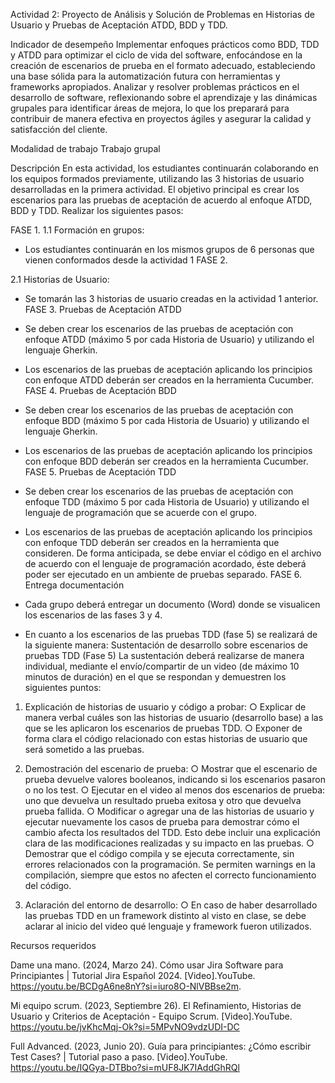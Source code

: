 Actividad 2: Proyecto de Análisis y Solución de Problemas en Historias de Usuario y Pruebas de Aceptación ATDD, BDD y TDD.

Indicador de desempeño 
Implementar enfoques prácticos como BDD, TDD y ATDD para optimizar el ciclo de vida del software, enfocándose en la creación de escenarios de prueba en el formato adecuado, estableciendo una base sólida para la automatización futura con herramientas y frameworks apropiados.
Analizar y resolver problemas prácticos en el desarrollo de software, reflexionando sobre el aprendizaje y las dinámicas grupales para identificar áreas de mejora, lo que los preparará para contribuir de manera efectiva en proyectos ágiles y asegurar la calidad y satisfacción del cliente.

Modalidad de trabajo
Trabajo grupal

Descripción
En esta actividad, los estudiantes continuarán colaborando en los equipos formados previamente, utilizando las 3 historias de usuario desarrolladas en la primera actividad. El objetivo principal es crear los escenarios para las pruebas de aceptación de acuerdo al enfoque ATDD, BDD y TDD. Realizar los siguientes pasos:

FASE 1.
1.1	Formación en grupos:

-	Los estudiantes continuarán en los mismos grupos de 6 personas que vienen conformados desde la actividad 1
FASE 2.

2.1	Historias de Usuario:

-	Se tomarán las 3 historias de usuario creadas en la actividad 1 anterior.
FASE 3. 
Pruebas de Aceptación ATDD
-	Se deben crear los escenarios de las pruebas de aceptación con enfoque ATDD (máximo 5 por cada Historia de Usuario) y utilizando el lenguaje Gherkin. 

-	Los escenarios de las pruebas de aceptación aplicando los principios con enfoque ATDD deberán ser creados en la herramienta Cucumber.
FASE 4. 
Pruebas de Aceptación BDD
-	Se deben crear los escenarios de las pruebas de aceptación con enfoque BDD (máximo 5 por cada Historia de Usuario) y utilizando el lenguaje Gherkin. 

-	Los escenarios de las pruebas de aceptación aplicando los principios con enfoque BDD deberán ser creados en la herramienta Cucumber.
FASE 5. 
Pruebas de Aceptación TDD
-	Se deben crear los escenarios de las pruebas de aceptación con enfoque TDD (máximo 5 por cada Historia de Usuario) y utilizando el lenguaje de programación que se acuerde con el grupo. 

-	Los escenarios de las pruebas de aceptación aplicando los principios con enfoque TDD deberán ser creados en la herramienta que consideren. De forma anticipada, se debe enviar el código en el archivo de acuerdo con el lenguaje de programación acordado, éste deberá poder ser ejecutado en un ambiente de pruebas separado.
FASE 6. 
Entrega documentación

-	Cada grupo deberá entregar un documento (Word) donde se visualicen los escenarios de las fases 3 y 4. 
-	En cuanto a los escenarios de las pruebas TDD (fase 5) se realizará de la siguiente manera:
Sustentación de desarrollo sobre escenarios de pruebas TDD (Fase 5)
La sustentación deberá realizarse de manera individual, mediante el envío/compartir de un video (de máximo 10 minutos de duración) en el que se respondan y demuestren los siguientes puntos:
1.	Explicación de historias de usuario y código a probar:
○	Explicar de manera verbal cuáles son las historias de usuario (desarrollo base) a las que se les aplicaron los escenarios de pruebas TDD.
○	Exponer de forma clara el código relacionado con estas historias de usuario que será sometido a las pruebas.


2.	Demostración del escenario de prueba:
○	Mostrar que el escenario de prueba devuelve valores booleanos, indicando si los escenarios pasaron o no los test.
○	Ejecutar en el video al menos dos escenarios de prueba: uno que devuelva un resultado prueba exitosa y otro que devuelva prueba fallida.
○	Modificar o agregar una de las historias de usuario y ejecutar nuevamente los casos de prueba para demostrar cómo el cambio afecta los resultados del TDD. Esto debe incluir una explicación clara de las modificaciones realizadas y su impacto en las pruebas.
○	Demostrar que el código compila y se ejecuta correctamente, sin errores relacionados con la programación. Se permiten warnings en la compilación, siempre que estos no afecten el correcto funcionamiento del código.

3.	Aclaración del entorno de desarrollo:
○	En caso de haber desarrollado las pruebas TDD en un framework distinto al visto en clase, se debe aclarar al inicio del video qué lenguaje y framework fueron utilizados.

Recursos requeridos

Dame una mano. (2024, Marzo 24). Cómo usar Jira Software para Principiantes | Tutorial Jira Español 2024. [Video].YouTube. https://youtu.be/BCDgA6ne8nY?si=iuro8O-NlVBBse2m.

Mi equipo scrum. (2023, Septiembre 26). El Refinamiento, Historias de Usuario y Criterios de Aceptación - Equipo Scrum. [Video].YouTube. https://youtu.be/jvKhcMqj-Ok?si=5MPvNO9vdzUDI-DC

Full Advanced. (2023, Junio 20). Guía para principiantes: ¿Cómo escribir Test Cases? | Tutorial paso a paso. [Video].YouTube. 
https://youtu.be/IQGya-DTBbo?si=mUF8JK7IAddGhRQl
